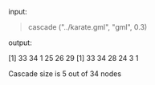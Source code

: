 input:

> cascade ("../karate.gml", "gml", 0.3)

output:

[1] 33 34  1 25 26 29
[1] 33 34 28 24  3  1

Cascade size is 5 out of 34 nodes
